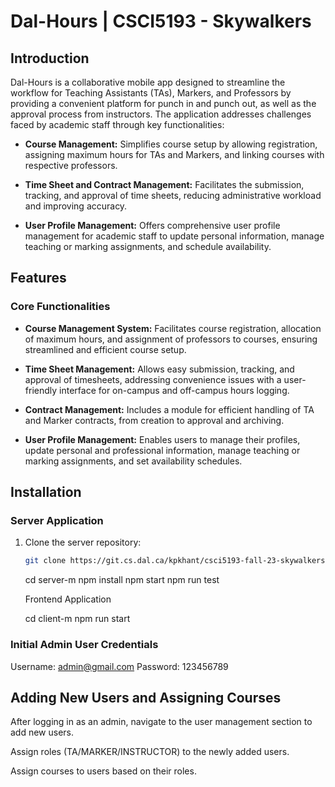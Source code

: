 # Dal-Hours | CSCI5193 - Skywalkers

## Introduction

Dal-Hours is a collaborative mobile app designed to streamline the workflow for Teaching Assistants (TAs), Markers, and Professors by providing a convenient platform for punch in and punch out, as well as the approval process from instructors. The application addresses challenges faced by academic staff through key functionalities:

- **Course Management:** Simplifies course setup by allowing registration, assigning maximum hours for TAs and Markers, and linking courses with respective professors.
- **Time Sheet and Contract Management:** Facilitates the submission, tracking, and approval of time sheets, reducing administrative workload and improving accuracy.

- **User Profile Management:** Offers comprehensive user profile management for academic staff to update personal information, manage teaching or marking assignments, and schedule availability.

## Features

### Core Functionalities

- **Course Management System:** Facilitates course registration, allocation of maximum hours, and assignment of professors to courses, ensuring streamlined and efficient course setup.

- **Time Sheet Management:** Allows easy submission, tracking, and approval of timesheets, addressing convenience issues with a user-friendly interface for on-campus and off-campus hours logging.

- **Contract Management:** Includes a module for efficient handling of TA and Marker contracts, from creation to approval and archiving.

- **User Profile Management:** Enables users to manage their profiles, update personal and professional information, manage teaching or marking assignments, and set availability schedules.

## Installation

### Server Application

1. Clone the server repository:

   ```bash
   git clone https://git.cs.dal.ca/kpkhant/csci5193-fall-23-skywalkers
   ```

   cd server-m
   npm install
   npm start
   npm run test

   Frontend Application

   cd client-m
   npm run start

### Initial Admin User Credentials

Username: admin@gmail.com
Password: 123456789

## Adding New Users and Assigning Courses

After logging in as an admin, navigate to the user management section to add new users.

Assign roles (TA/MARKER/INSTRUCTOR) to the newly added users.

Assign courses to users based on their roles.
